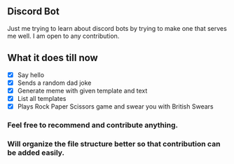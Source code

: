 ## Discord Bot
Just me trying to learn about discord bots by trying to make one that serves me well. I am open to any contribution.

## What it does till now
- [x] Say hello
- [x] Sends a random dad joke
- [x] Generate meme with given template and text
- [x] List all templates
- [x] Plays Rock Paper Scissors game and swear you with British Swears

### Feel free to recommend and contribute anything. 
### Will organize the file structure better so that contribution can be added easily.
